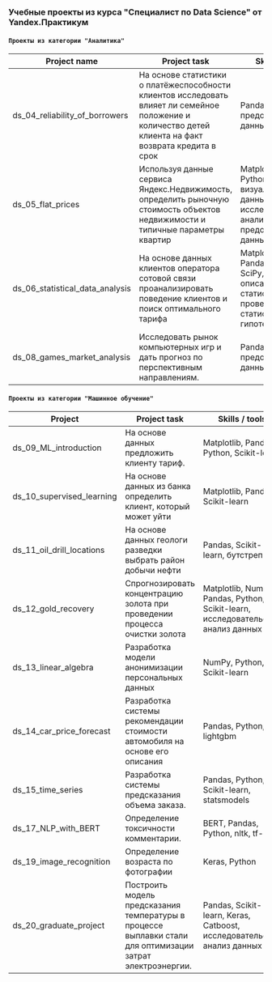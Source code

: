 ### Учебные проекты из курса "Специалист по Data Science" от Yandex.Практикум
 

####  `Проекты из категории "Аналитика"`
| Project name| Project task |  Skills / tools |
|---------------------------------| -- |   ------ |
| ds_04_reliability_of_borrowers | На основе статистики о платёжеспособности клиентов исследовать влияет ли семейное положение и количество детей клиента на факт возврата кредита в срок |  Pandas, Python, предобработка данных |
| ds_05_flat_prices | Используя данные сервиса Яндекс.Недвижимость, определить рыночную стоимость объектов недвижимости и типичные параметры квартир | Matplotlib, Pandas, Python, визуализация данных, исследовательский анализ данных, предобработка данных|
| ds_06_statistical_data_analysis | На основе данных клиентов оператора сотовой связи проанализировать поведение клиентов и поиск оптимального тарифа |  Matplotlib, NumPy, Pandas, Python, SciPy, описательная статистика, проверка статистических гипотез |
| ds_08_games_market_analysis | Исследовать рынок компьютерных игр и дать прогноз по перспективным направлениям. | Pandas, Python, предобработка данных |


####  `Проекты из категории "Машинное обучение"`
| Project | Project task |  Skills / tools |
|---------------------------------| -- |   ------ |
| ds_09_ML_introduction | На основе данных предложить клиенту тариф. | Matplotlib, Pandas, Python, Scikit-learn |
| ds_10_supervised_learning | На основе данных из банка определить клиент, который может уйти | Matplotlib, Pandas, Scikit-learn |
| ds_11_oil_drill_locations | На основе данных геологи разведки выбрать район добычи нефти | Pandas, Scikit-learn, бутстреп |
| ds_12_gold_recovery | Спрогнозировать концентрацию золота при проведении процесса очистки золота | Matplotlib, NumPy, Pandas, Python, Scikit-learn, исследовательский анализ данных   |
| ds_13_linear_algebra | Разработка модели анонимизации персональных данных| NumPy, Python, Scikit-learn |
| ds_14_car_price_forecast | Разработка системы рекомендации стоимости автомобиля на основе его описания | Pandas, Python, lightgbm | 
| ds_15_time_series | Разработка системы предсказания объема заказа. | Pandas, Python, Scikit-learn, statsmodels |
| ds_17_NLP_with_BERT | Определение токсичности комментарии. | BERT, Pandas, Python, nltk, tf-idf |
| ds_19_image_recognition | Определение возраста по фотографии | Keras, Python |
| ds_20_graduate_project | Построить модель предсказания температуры в процессе выплавки стали для оптимизации затрат электроэнергии.  |  Pandas, Scikit-learn, Keras, Catboost, исследовательский анализ данных |

